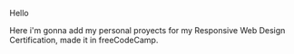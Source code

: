 Hello

Here i'm gonna add my personal proyects for my Responsive Web Design Certification, made it in freeCodeCamp.

